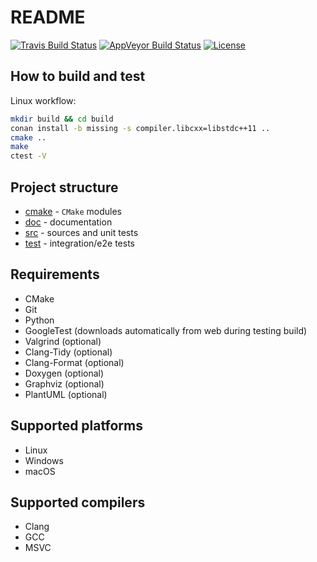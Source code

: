 # README

[![Travis Build Status](https://travis-ci.com/piotrgumienny/cmake-template.svg?branch=master)](https://travis-ci.com/piotrgumienny/cmake-template)
[![AppVeyor Build Status](https://ci.appveyor.com/api/projects/status/github/piotrgumienny/cmake-template?branch=master&svg=true)](https://ci.appveyor.com/project/piotrgumienny/cmake-template)
[![License](https://img.shields.io/github/license/piotrgumienny/cmake-template.svg)](LICENSE.md)

## How to build and test
Linux workflow:
```sh
mkdir build && cd build
conan install -b missing -s compiler.libcxx=libstdc++11 ..
cmake ..
make
ctest -V
```

## Project structure
* [cmake](cmake) - `CMake` modules
* [doc](doc) - documentation
* [src](src) - sources and unit tests
* [test](test) - integration/e2e tests

## Requirements
* CMake
* Git
* Python
* GoogleTest (downloads automatically from web during testing build)
* Valgrind (optional)
* Clang-Tidy (optional)
* Clang-Format (optional)
* Doxygen (optional)
* Graphviz (optional)
* PlantUML (optional)

## Supported platforms
* Linux
* Windows
* macOS

## Supported compilers
* Clang
* GCC
* MSVC
